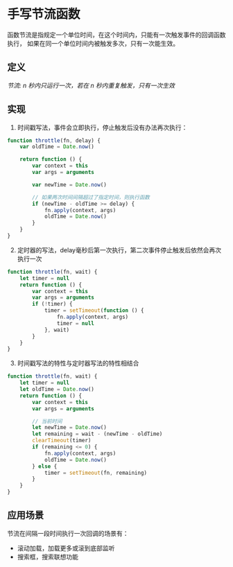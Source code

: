 # 手写节流函数

函数节流是指规定一个单位时间，在这个时间内，只能有一次触发事件的回调函数执行，
如果在同一个单位时间内被触发多次，只有一次能生效。

## 定义
*节流: n 秒内只运行一次，若在 n 秒内重复触发，只有一次生效*

## 实现
1. 时间戳写法，事件会立即执行，停止触发后没有办法再次执行：
```javascript
function throttle(fn, delay) {
    var oldTime = Date.now()

    return function () {
        var context = this
        var args = arguments

        var newTime = Date.now()

        // 如果两次时间间隔超过了指定时间，则执行函数
        if (newTime - oldTime >= delay) {
            fn.apply(context, args)
            oldTime = Date.now()
        }
    }
}
```

2. 定时器的写法，delay毫秒后第一次执行，第二次事件停止触发后依然会再次执行一次
```javascript
function throttle(fn, wait) {
    let timer = null
    return function () {
        var context = this
        var args = arguments
        if (!timer) {
            timer = setTimeout(function () {
                fn.apply(context, args)
                timer = null
            }, wait)
        }
    }
}
```

3. 时间戳写法的特性与定时器写法的特性相结合
```javascript
function throttle(fn, wait) {
    let timer = null
    let oldTime = Date.now()
    return function () {
        var context = this
        var args = arguments

        // 当前时间
        let newTime = Date.now()
        let remaining = wait - (newTime - oldTime)
        clearTimeout(timer)
        if (remaining <= 0) {
            fn.apply(context, args)
            oldTime = Date.now()
        } else {
            timer = setTimeout(fn, remaining)
        }
    }
}
```

## 应用场景
节流在间隔一段时间执行一次回调的场景有：

* 滚动加载，加载更多或滚到底部监听
* 搜索框，搜索联想功能